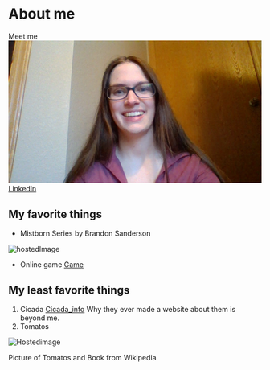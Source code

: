 # About me
Meet me
![localImage](https://github.com/LinGill21/markdown_practice/raw/master/mePic.PNG "LocalPicofMe")
[Linkedin](https://www.linkedin.com/in/lindsay-gillespie-68b620122/)
## My favorite things
* Mistborn Series by Brandon Sanderson

![hostedImage](https://upload.wikimedia.org/wikipedia/en/thumb/4/44/Mistborn-cover.jpg/220px-Mistborn-cover.jpg "Mistborn")

* Online game
[Game](www.chickensmoothie.com)


## My least favorite things
1. Cicada
[Cicada_info](https://www.cicadamania.com/)
Why they ever made a website about them is beyond me.
1. Tomatos

![Hostedimage](https://upload.wikimedia.org/wikipedia/commons/thumb/9/94/Red_Tomatoes_with_PLU_code.jpg/225px-Red_Tomatoes_with_PLU_code.jpg "Tomato")


Picture of Tomatos and Book from Wikipedia
